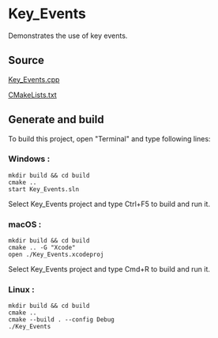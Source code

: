 # Key_Events

Demonstrates the use of key events.

## Source

[Key_Events.cpp](Key_Events.cpp)

[CMakeLists.txt](CMakeLists.txt)

## Generate and build

To build this project, open "Terminal" and type following lines:

### Windows :

``` shell
mkdir build && cd build
cmake .. 
start Key_Events.sln
```

Select Key_Events project and type Ctrl+F5 to build and run it.

### macOS :

``` shell
mkdir build && cd build
cmake .. -G "Xcode"
open ./Key_Events.xcodeproj
```

Select Key_Events project and type Cmd+R to build and run it.

### Linux :

``` shell
mkdir build && cd build
cmake .. 
cmake --build . --config Debug
./Key_Events
```
